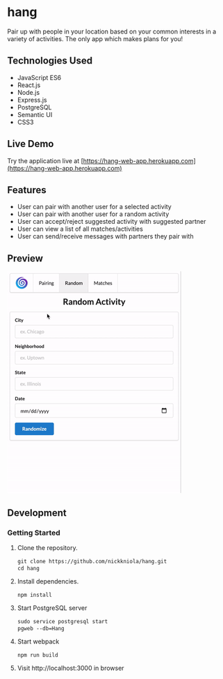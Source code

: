 # hang

Pair up with people in your location based on your common interests in a variety of activities. The only app which makes plans for you!

## Technologies Used

- JavaScript ES6
- React.js
- Node.js
- Express.js
- PostgreSQL
- Semantic UI
- CSS3

## Live Demo

Try the application live at [https://hang-web-app.herokuapp.com](https://hang-web-app.herokuapp.com)

## Features
- User can pair with another user for a selected activity
- User can pair with another user for a random activity
- User can accept/reject suggested activity with suggested partner
- User can view a list of all matches/activities
- User can send/receive messages with partners they pair with

## Preview
![Hang](server/public/images/preview.gif)

## Development

### Getting Started

1. Clone the repository.

    ```shell
    git clone https://github.com/nickkniola/hang.git
    cd hang
    ```

2. Install dependencies.

    ```shell
    npm install
    ```

3. Start PostgreSQL server

    ```shell
    sudo service postgresql start
    pgweb --db=Hang
    ```

4. Start webpack

    ```shell
    npm run build
    ```

5. Visit http://localhost:3000 in browser

